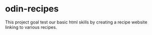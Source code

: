 # odin-recipes
This project goal test our basic html skills
by creating a recipe website linking to 
various recipes.